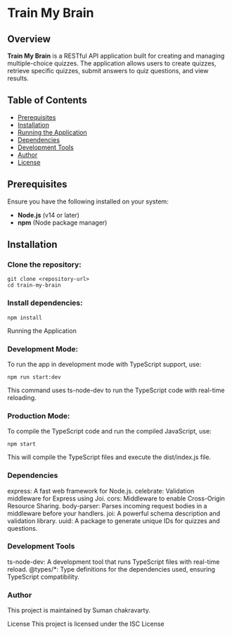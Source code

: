 # Train My Brain

## Overview
**Train My Brain** is a RESTful API application built for creating and managing multiple-choice quizzes. The application allows users to create quizzes, retrieve specific quizzes, submit answers to quiz questions, and view results.

## Table of Contents
- [Prerequisites](#prerequisites)
- [Installation](#installation)
- [Running the Application](#running-the-application)
- [Dependencies](#dependencies)
- [Development Tools](#development-tools)
- [Author](#author)
- [License](#license)

## Prerequisites
Ensure you have the following installed on your system:
- **Node.js** (v14 or later)
- **npm** (Node package manager)

## Installation

### Clone the repository:
```console
git clone <repository-url>
cd train-my-brain
```

### Install dependencies:
```console
npm install
```
Running the Application

### Development Mode:
To run the app in development mode with TypeScript support, use:
```console
npm run start:dev
```
This command uses ts-node-dev to run the TypeScript code with real-time reloading.

### Production Mode:
To compile the TypeScript code and run the compiled JavaScript, use:
```console
npm start
```
This will compile the TypeScript files and execute the dist/index.js file.


### Dependencies
express: A fast web framework for Node.js.
celebrate: Validation middleware for Express using Joi.
cors: Middleware to enable Cross-Origin Resource Sharing.
body-parser: Parses incoming request bodies in a middleware before your handlers.
joi: A powerful schema description and validation library.
uuid: A package to generate unique IDs for quizzes and questions.

### Development Tools
ts-node-dev: A development tool that runs TypeScript files with real-time reload.
@types/*: Type definitions for the dependencies used, ensuring TypeScript compatibility.

### Author
This project is maintained by Suman chakravarty.

License
This project is licensed under the ISC License